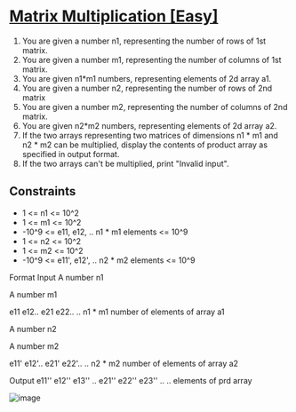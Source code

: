 # [Matrix Multiplication [Easy]](https://nados.io/question/matrix-multiplication)

1. You are given a number n1, representing the number of rows of 1st matrix.
2. You are given a number m1, representing the number of columns of 1st matrix.
3. You are given n1*m1 numbers, representing elements of 2d array a1.
4. You are given a number n2, representing the number of rows of 2nd matrix
5. You are given a number m2, representing the number of columns of 2nd matrix.
6. You are given n2*m2 numbers, representing elements of 2d array a2.
7. If the two arrays representing two matrices of dimensions n1 * m1 and n2 * m2 can be multiplied, display the contents of product array as specified in output format.
8. If the two arrays can't be multiplied, print "Invalid input".

## Constraints
- 1 <= n1 <= 10^2
- 1 <= m1 <= 10^2
- -10^9 <= e11, e12, .. n1 * m1 elements <= 10^9
- 1 <= n2 <= 10^2
- 1 <= m2 <= 10^2
- -10^9 <= e11', e12', .. n2 * m2 elements <= 10^9


Format
Input
A number n1

A number m1

e11 e12.. e21 e22.. .. n1 * m1 number of elements of array a1

A number n2

A number m2

e11' e12'.. e21' e22'.. .. n2 * m2 number of elements of array a2


Output
e11'' e12'' e13'' .. e21'' e22'' e23'' .. .. elements of prd array

![image](https://user-images.githubusercontent.com/97858274/193456811-26e02d0d-0961-4466-b3d1-00a327e53437.png)

